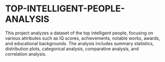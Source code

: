 # TOP-INTELLIGENT-PEOPLE-ANALYSIS
 This project analyzes a dataset of the top intelligent people, focusing on various attributes such as IQ scores, achievements, notable works, awards, and educational backgrounds. The analysis includes summary statistics, distribution plots, categorical analysis, comparative analysis, and correlation analysis.
